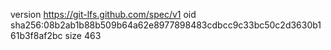 version https://git-lfs.github.com/spec/v1
oid sha256:08b2ab1b88b509b64a62e8977898483cdbcc9c33bc50c2d3630b161b3f8af2bc
size 463
